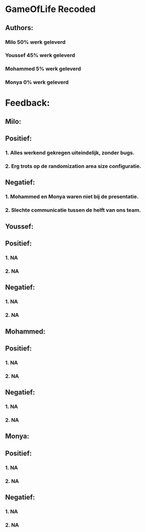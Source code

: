 # GameOfLife Recoded

## Authors:
### Milo 50% werk geleverd
### Youssef 45% werk geleverd
### Mohammed 5% werk geleverd
### Monya 0% werk geleverd

# Feedback:

## Milo:
## Positief:
### 1. Alles werkend gekregen uiteindelijk, zonder bugs.
### 2. Erg trots op de randomization area size configuratie.

## Negatief:
### 1. Mohammed en Monya waren niet bij de presentatie.
### 2. Slechte communicatie tussen de helft van ons team.

## Youssef:
## Positief:
### 1. NA
### 2. NA

## Negatief:
### 1. NA
### 2. NA

## Mohammed:
## Positief:
### 1. NA
### 2. NA

## Negatief:
### 1. NA
### 2. NA

## Monya:
## Positief:
### 1. NA
### 2. NA

## Negatief:
### 1. NA
### 2. NA
